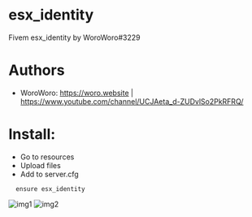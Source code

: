 # esx_identity
Fivem esx_identity by WoroWoro#3229

# Authors

* WoroWoro: https://woro.website | https://www.youtube.com/channel/UCJAeta_d-ZUDvlSo2PkRFRQ/

# Install:

* Go to resources
* Upload files
* Add to server.cfg
```
  ensure esx_identity
```

![img1](https://akirarp.pl/img/cfel1.png)
![img2](https://akirarp.pl/img/cfel2.png)
